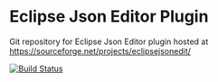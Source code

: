 Eclipse Json Editor Plugin
=======================

Git repository for Eclipse Json Editor plugin hosted at https://sourceforge.net/projects/eclipsejsonedit/

[![Build Status](https://secure.travis-ci.org/boothen/Json-Eclipse-Plugin.png)](http://travis-ci.org/boothen/Json-Eclipse-Plugin)
